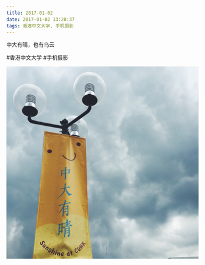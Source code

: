 ```yaml
---
title: 2017-01-02
date: 2017-01-02 13:28:37
tags: 香港中文大学, 手机摄影
---
```


<p>中大有晴，也有乌云</p>

#香港中文大学 #手机摄影

![](/assets/images/2017/01/5536ce7ede8284f5daae4c794e0f6f4d.jpg)
